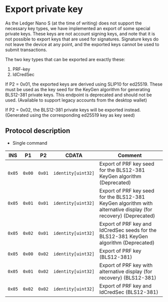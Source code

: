 # Export private key

As the Ledger Nano S (at the time of writing) does not support the necessary key types, we have implemented an export
of some special private keys. These keys are not account signing keys, and note that it is not possible to export keys that are used for signatures. 
Signature keys do not leave the device at any point, and the exported keys cannot be used to submit transactions.

The two key types that can be exported are exactly these:

1. PRF-key
1. IdCredSec

If P2 = 0x01, the exported keys are derived using SLIP10 for ed25519. 
These must be used as the key seed for the KeyGen algorithm for generating BLS12-381 private keys.
This endpoint is deprecated and should not be used. (Available to support legacy accounts from the desktop wallet)

If P2 = 0x02, the BLS12-381 private keys will be exported instead. (Generated using the corresponding ed25519 key as key seed)

## Protocol description

* Single command

| INS | P1 | P2 | CDATA | Comment |
|-----|--------|--------|------------|----|
| `0x05` | `0x00` | `0x01` | `identity[uint32]` | Export of PRF key seed for the BLS12-381 KeyGen algorithm (Deprecated) |
| `0x05` | `0x01` | `0x01` | `identity[uint32]` | Export of PRF key seed for the BLS12-381 KeyGen algorithm with alternative display (for recovery) (Deprecated) |
| `0x05` | `0x02` | `0x01` | `identity[uint32]` | Export of PRF key and IdCredSec seeds for the BLS12-381 KeyGen algorithm (Deprecated) |
| `0x05` | `0x00` | `0x02` | `identity[uint32]` | Export of PRF key (BLS12-381) |
| `0x05` | `0x01` | `0x02` | `identity[uint32]` | Export of PRF key with alternative display (for recovery) (BLS12-381) |
| `0x05` | `0x02` | `0x02` | `identity[uint32]` | Export of PRF key and IdCredSec (BLS12-381) |
